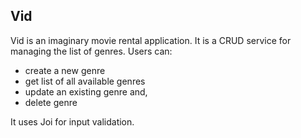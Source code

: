 ## Vid

Vid is an imaginary movie rental application. It is a CRUD service for managing the list of genres. 
Users can:

- create a new genre
- get list of all available genres
- update an existing genre and,
- delete genre

It uses Joi for input validation.